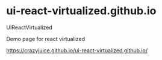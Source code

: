 # ui-react-virtualized.github.io
UIReactVirtualized

Demo page for react virtualized

https://crazyjuice.github.io/ui-react-virtualized.github.io/
